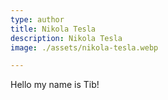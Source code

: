 ```yaml
---
type: author
title: Nikola Tesla
description: Nikola Tesla
image: ./assets/nikola-tesla.webp

---
```


Hello my name is Tib!
